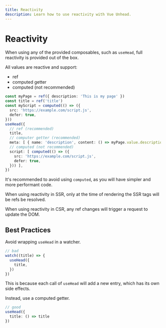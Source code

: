 ```yaml
---
title: Reactivity
description: Learn how to use reactivity with Vue Unhead.
---
```


# Reactivity

When using any of the provided composables, such as `useHead`, full reactivity is provided out of the box.

All values are reactive and support:
- ref
- computed getter
- computed (not recommended)

```ts
const myPage = ref({ description: 'This is my page' })
const title = ref('title')
const myScript = computed(() => ({
  src: 'https://example.com/script.js',
  defer: true,
}))
useHead({
  // ref (recommended)
  title,
  // computer getter (recommended)
  meta: [ { name: 'description', content: () => myPage.value.description }, ],
  // computed (not recommended)
  script: [ computed(() => ({
    src: 'https://example.com/script.js',
    defer: true,
  })) ],
})
```

It's recommended to avoid using `computed`, as you will have simpler and more performant code.

When using reactivity in SSR, only at the time of rendering the SSR tags will be refs be resolved.

When using reactivity in CSR, any ref changes will trigger a request to update the DOM.

## Best Practices

Avoid wrapping `useHead` in a watcher.

```ts
// bad
watch((title) => {
  useHead({
    title,
  })
})
```

This is because each call of `useHead` will add a new entry, which has its own side effects.

Instead, use a computed getter.

```ts
// good
useHead({
  title: () => title
})
```
